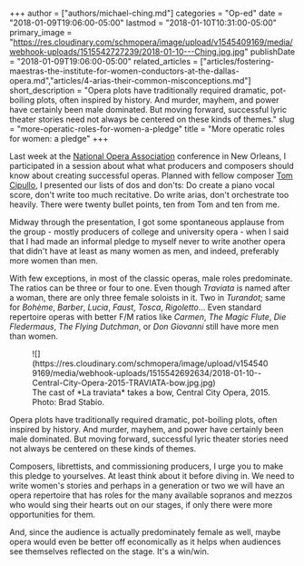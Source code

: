 +++
author = ["authors/michael-ching.md"]
categories = "Op-ed"
date = "2018-01-09T19:06:00-05:00"
lastmod = "2018-01-10T10:31:00-05:00"
primary_image = "https://res.cloudinary.com/schmopera/image/upload/v1545409169/media/webhook-uploads/1515542727239/2018-01-10---Ching.jpg.jpg"
publishDate = "2018-01-09T19:06:00-05:00"
related_articles = ["articles/fostering-maestras-the-institute-for-women-conductors-at-the-dallas-opera.md","articles/4-arias-their-common-misconceptions.md"]
short_description = "Opera plots have traditionally required dramatic, pot-boiling plots, often inspired by history. And murder, mayhem, and power have certainly been male dominated. But moving forward, successful lyric theater stories need not always be centered on these kinds of themes."
slug = "more-operatic-roles-for-women-a-pledge"
title = "More operatic roles for women: a pledge"
+++

Last week at the [National Opera Association](http://www.noa.org/) conference in New Orleans, I participated in a session about what what producers and composers should know about creating successful operas. Planned with fellow composer [Tom Cipullo](https://tomcipullo.net/), I presented our lists of dos and don'ts: Do create a piano vocal score, don't write too much recitative. Do write arias, don't orchestrate too heavily. There were twenty bullet points, ten from Tom and ten from me.

Midway through the presentation, I got some spontaneous applause from the group - mostly producers of college and university opera - when I said that I had made an informal pledge to myself never to write another opera that didn't have at least as many women as men, and indeed, preferably more women than men.

With few exceptions, in most of the classic operas, male roles predominate. The ratios can be three or four to one. Even though *Traviata* is named after a woman, there are only three female soloists in it. Two in *Turandot*; same for *Bohème*, *Barber*, *Lucia*, *Faust*, *Tosca*, *Rigoletto*... Even standard repertoire operas with better F/M ratios like *Carmen*, *The Magic Flute*, *Die Fledermaus*, *The Flying Dutchman*, or *Don Giovanni* still have more men than women. 

<figure data-type="image">
![](https://res.cloudinary.com/schmopera/image/upload/v1545409169/media/webhook-uploads/1515542692634/2018-01-10--Central-City-Opera-2015-TRAVIATA-bow.jpg.jpg)
<figcaption>The cast of *La traviata* takes a bow, Central City Opera, 2015. Photo: Brad Stabio.</figcaption>
</figure>

Opera plots have traditionally required dramatic, pot-boiling plots, often inspired by history. And murder, mayhem, and power have certainly been male dominated. But moving forward, successful lyric theater stories need not always be centered on these kinds of themes.

Composers, librettists, and commissioning producers, I urge you to make this pledge to yourselves. At least think about it before diving in. We need to write women's stories and perhaps in a generation or two we will have an opera repertoire that has roles for the many available sopranos and mezzos who would sing their hearts out on our stages, if only there were more opportunities for them.

And, since the audience is actually predominately female as well, maybe opera would even be better off economically as it helps when audiences see themselves reflected on the stage. It's a win/win.
